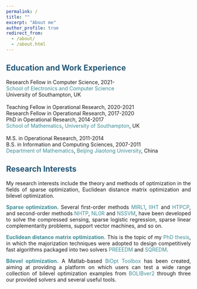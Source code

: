 ```yaml
---
permalink: /
title: ""
excerpt: "About me"
author_profile: true
redirect_from: 
  - /about/
  - /about.html
---
```


<span style="color:#225675">Education and Work Experience</span>
---
Research Fellow in Computer Science, 2021- <br>
<a style="text-decoration:none; color:#3D8C95" href='https://www.ecs.soton.ac.uk/'>School of Electronics and Computer Science</a><br>
University of Southampton, UK  <br>
<br>
Teaching Fellow in Operational Research, 2020-2021 <br>
Research Fellow in Operational Research, 2017-2020<br>
PhD in  Operational Research, 2014-2017 <br>
<a style="text-decoration:none; color:#3D8C95" href='https://www.southampton.ac.uk/maths'>School of Mathematics</a>, <a style="text-decoration:none; color:#3D8C95" href='https://www.southampton.ac.uk/'>University of Southampton</a>, UK <br>
<br>
M.S. in Operational Research, 2011-2014 <br>
B.S. in Information and Computing Sciences, 2007-2011 <br>
<a style="text-decoration:none; color:#3D8C95" href='http://en.sci.njtu.edu.cn/Department/DepartmentofMathematics/index.htm'>Department of Mathematics</a>, <a style="text-decoration:none; color:#3D8C95" href='http://en.njtu.edu.cn/'>Beijing Jiaotong University</a>, China 

<span style="color:#225675">Research Interests</span>
---

<p><div style="text-align:justify;"> 
My research interests include the theory and methods of optimization in the fields of sparse optimization,  Euclidean distance matrix optimization and bilevel
  optimization. </div></p> 
  
<p><div style="text-align:justify"> 
  <span style="color:#3D8C95"> <b> Sparse  optimization.</b> </span>  Several first-order methods <a style="text-decoration:none; color:#3D8C95" href="https://github.com/ShenglongZhou/MIRL1">MIRL1</a>, <a style="text-decoration:none; color:#3D8C95" href="https://github.com/ShenglongZhou/IIHT">IIHT</a> and <a style="text-decoration:none; color:#3D8C95" href="https://github.com/ShenglongZhou/HTPCP">HTPCP</a>, and second-order methods  <a style="text-decoration:none; color:#3D8C95" href="https://github.com/ShenglongZhou/NHTPver2">NHTP</a>, <a style="text-decoration:none; color:#3D8C95" href="https://github.com/ShenglongZhou/NHTPver2">NL0R</a> and <a style="text-decoration:none; color:#3D8C95" href="https://github.com/ShenglongZhou/NHTPver2">NSSVM</a>, have been developed to solve the compressed sensing, sparse logistic regression, sparse linear complementarity problems, support vector machines, and so on.  
</div></p>

<p><div style="text-align:justify">
  <span style="color:#3D8C95"><b>Euclidean distance matrix optimization.</b></span> This is the topic of my <a style="text-decoration:none; color:#3D8C95" href="https://eprints.soton.ac.uk/429739/">PhD thesis</a>, in which the majorization techniques were adopted to design competitively fast algorithms packaged into two solvers <a style="text-decoration:none; color:#3D8C95" href="https://github.com/ShenglongZhou/PREEEDM">PREEEDM</a> and <a style="text-decoration:none; color:#3D8C95" href="https://github.com/ShenglongZhou/SQREDM">SQREDM</a>. 
</div></p>

 <p><div style="text-align:justify">
  <span style="color:#3D8C95"><b>Bilevel optimization.</b></span>   A Matlab-based <a style="text-decoration:none;  color:#3D8C95" href="https://biopt.github.io/">BiOpt Toolbox</a> has been created, aiming at providing a platform on which users can test a wide range collection of bilevel optimization examples from <a style="text-decoration:none;  color:#3D8C95" href="https://biopt.github.io/">BOLIBver2</a> through three our provided solvers and several useful tools. 
</div></p>
